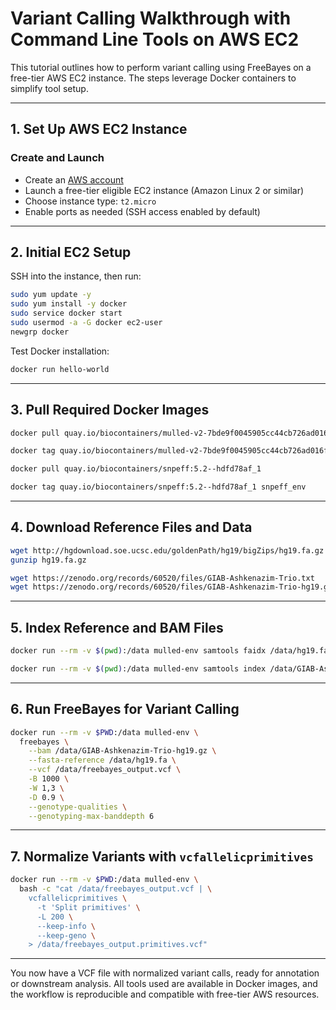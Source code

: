 # Variant Calling Walkthrough with Command Line Tools on AWS EC2

This tutorial outlines how to perform variant calling using FreeBayes on a free-tier AWS EC2 instance. The steps leverage Docker containers to simplify tool setup.

---

## 1. Set Up AWS EC2 Instance

### Create and Launch
- Create an [AWS account](https://aws.amazon.com/)
- Launch a free-tier eligible EC2 instance (Amazon Linux 2 or similar)
- Choose instance type: `t2.micro`
- Enable ports as needed (SSH access enabled by default)

---

## 2. Initial EC2 Setup

SSH into the instance, then run:

```bash
sudo yum update -y
sudo yum install -y docker
sudo service docker start
sudo usermod -a -G docker ec2-user
newgrp docker
```

Test Docker installation:

```bash
docker run hello-world
```

---

## 3. Pull Required Docker Images

```bash
docker pull quay.io/biocontainers/mulled-v2-7bde9f0045905cc44cb726ad016ff10c70a194d7:868e195f26a5b9b98af841423faef4052e50d640-0

docker tag quay.io/biocontainers/mulled-v2-7bde9f0045905cc44cb726ad016ff10c70a194d7:868e195f26a5b9b98af841423faef4052e50d640-0 mulled-env

docker pull quay.io/biocontainers/snpeff:5.2--hdfd78af_1

docker tag quay.io/biocontainers/snpeff:5.2--hdfd78af_1 snpeff_env
```

---

## 4. Download Reference Files and Data

```bash
wget http://hgdownload.soe.ucsc.edu/goldenPath/hg19/bigZips/hg19.fa.gz
gunzip hg19.fa.gz

wget https://zenodo.org/records/60520/files/GIAB-Ashkenazim-Trio.txt
wget https://zenodo.org/records/60520/files/GIAB-Ashkenazim-Trio-hg19.gz
```

---

## 5. Index Reference and BAM Files

```bash
docker run --rm -v $(pwd):/data mulled-env samtools faidx /data/hg19.fa

docker run --rm -v $(pwd):/data mulled-env samtools index /data/GIAB-Ashkenazim-Trio-hg19.gz
```

---

## 6. Run FreeBayes for Variant Calling

```bash
docker run --rm -v $PWD:/data mulled-env \
  freebayes \
    --bam /data/GIAB-Ashkenazim-Trio-hg19.gz \
    --fasta-reference /data/hg19.fa \
    --vcf /data/freebayes_output.vcf \
    -B 1000 \
    -W 1,3 \
    -D 0.9 \
    --genotype-qualities \
    --genotyping-max-banddepth 6
```

---

## 7. Normalize Variants with `vcfallelicprimitives`

```bash
docker run --rm -v $PWD:/data mulled-env \
  bash -c "cat /data/freebayes_output.vcf | \
    vcfallelicprimitives \
      -t 'Split primitives' \
      -L 200 \
      --keep-info \
      --keep-geno \
    > /data/freebayes_output.primitives.vcf"
```

---

You now have a VCF file with normalized variant calls, ready for annotation or downstream analysis. All tools used are available in Docker images, and the workflow is reproducible and compatible with free-tier AWS resources.

